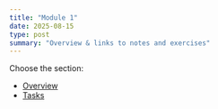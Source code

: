 ```yaml
---
title: "Module 1"
date: 2025-08-15
type: post 
summary: "Overview & links to notes and exercises"
---
```


Choose the section:
- [Overview](overview/)
- [Tasks](tasks/)
